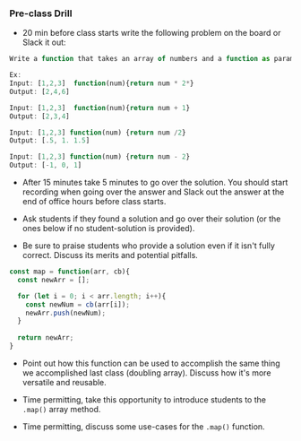 ### Pre-class Drill

* 20 min before class starts write the following problem on the board or Slack it out:

```js
Write a function that takes an array of numbers and a function as parameters. The function paremeter should do something to a numbers (increment, double, decrement, etc) and return the result. Your function should return the array that results from applying the function parameter to each element in the number array. 

Ex:
Input: [1,2,3]  function(num){return num * 2*}
Output: [2,4,6]

Input: [1,2,3]  function(num){return num + 1}
Output: [2,3,4]

Input: [1,2,3] function(num) {return num /2}
Output: [.5, 1. 1.5]

Input: [1,2,3] function(num) {return num - 2}
Output: [-1, 0, 1]
```
 
* After 15 minutes take 5 minutes to go over the solution. You should start recording when going over the answer and Slack out the answer at the end of office hours before class starts.

* Ask students if they found a solution and go over their solution (or the ones below if no student-solution is provided). 

* Be sure to praise students who provide a solution even if it isn't fully correct. Discuss its merits and potential pitfalls.

```js
const map = function(arr, cb){
  const newArr = [];

  for (let i = 0; i < arr.length; i++){
    const newNum = cb(arr[i]);
    newArr.push(newNum);
  }
  
  return newArr;
}
```

* Point out how this function can be used to accomplish the same thing we accomplished last class (doubling array). Discuss how it's more versatile and reusable. 

* Time permitting, take this opportunity to introduce students to the `.map()` array method.

* Time permitting, discuss some use-cases for the `.map()` function.
 